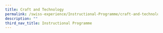 ```yaml
---
title: Craft and Technology
permalink: /swiss-experience/Instructional-Programme/craft-and-technology/
description: ""
third_nav_title: Instructional Programme
---
```

